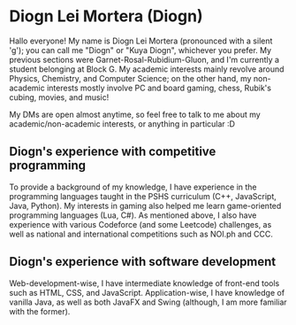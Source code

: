 # Diogn Lei Mortera (Diogn)

Hallo everyone! My name is Diogn Lei Mortera (pronounced with a silent 'g'); you can call me "Diogn" or "Kuya Diogn", whichever you prefer. My previous sections were Garnet-Rosal-Rubidium-Gluon, and I'm currently a student belonging at Block G. My academic interests mainly revolve around Physics, Chemistry, and Computer Science; on the other hand, my non-academic interests mostly involve PC and board gaming, chess, Rubik's cubing, movies, and music!

My DMs are open almost anytime, so feel free to talk to me about my academic/non-academic interests, or anything in particular :D

## Diogn's experience with competitive programming

To provide a background of my knowledge, I have experience in the programming languages taught in the PSHS curriculum (C++, JavaScript, Java, Python). My interests in gaming also helped me learn game-oriented programming languages (Lua, C#).
As mentioned above, I also have experience with various Codeforce (and some Leetcode) challenges, as well as national and international competitions such as NOI.ph and CCC.

## Diogn's experience with software development

Web-development-wise, I have intermediate knowledge of front-end tools such as HTML, CSS, and JavaScript. Application-wise, I have knowledge of vanilla Java, as well as both JavaFX and Swing (although, I am more familiar with the former).
